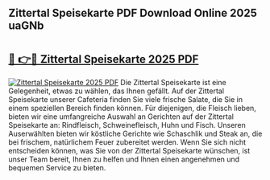## Zittertal Speisekarte PDF Download Online 2025 uaGNb

# <h2><a href="http://gc773r.nevu.top/?p=Zittertal+Speisekarte">🔗 👉🔴 Zittertal Speisekarte 2025 PDF</a></h2>

[![Zittertal Speisekarte 2025 PDF](https://i.imgur.com/dBaPXMq.png)](http://gc773r.nevu.top/?p=Zittertal+Speisekarte)
Die Zittertal Speisekarte ist eine Gelegenheit, etwas zu wählen, das Ihnen gefällt. Auf der Zittertal Speisekarte unserer Cafeteria finden Sie viele frische Salate, die Sie in einem speziellen Bereich finden können. Für diejenigen, die Fleisch lieben, bieten wir eine umfangreiche Auswahl an Gerichten auf der Zittertal Speisekarte an: Rindfleisch, Schweinefleisch, Huhn und Fisch. Unseren Auserwählten bieten wir köstliche Gerichte wie Schaschlik und Steak an, die bei frischem, natürlichem Feuer zubereitet werden. Wenn Sie sich nicht entscheiden können, was Sie von der Zittertal Speisekarte wünschen, ist unser Team bereit, Ihnen zu helfen und Ihnen einen angenehmen und bequemen Service zu bieten.

